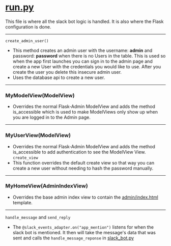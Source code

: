 # [run.py](../run.py)  
This file is where all the slack bot logic is handled. It is also where the Flask configuration is done.  

---  
`create_admin_user()`  
- This method creates an admin user with the username: **admin** and password: **password** when there is no Users in the table. This is used so when the app first launches you can sign in to the admin page and create a new User with the credentials you would like to use. After you create the user you delete this insecure admin user.  
- Uses the database api to create a new user.  
---  
### MyModelView(ModelView)  
- Overrides the normal Flask-Admin ModelView and adds the method is_accessible which is used to make ModelViews only show up when you are logged in to the Admin page.  
--- 
### MyUserView(ModelView)  
- Overrides the normal Flask-Admin ModelView and adds the method is_accessible to add authentication to see the ModelView View.  
`create_view`  
- This function overrides the default create view so that way you can create a new user without needing to hash the password manually.  
---  
### MyHomeView(AdminIndexView)  
- Overrides the base admin index view to contain the [admin/index.html](../app/templates/admin/index.html) template.  
--- 
`handle_message` and `send_reply`  
- The `@slack_events_adapter.on("app_mention")` listens for when the slack bot is mentioned. It then will take the message's data that was sent and calls the `handle_message_reponse` in [slack_bot.py](../app/slack_bot.py)

